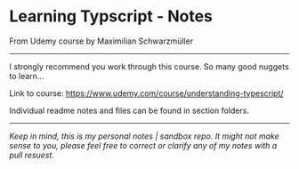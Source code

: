 # Learning Typscript - Notes 

From Udemy course by Maximilian Schwarzmüller

---

I strongly recommend you work through this course. So many good nuggets to learn... 

Link to course:
https://www.udemy.com/course/understanding-typescript/


Individual readme notes and files can be found in section folders. 


---

*Keep in mind, this is my personal notes | sandbox repo. It might not make sense to you, please feel free to correct or clarify any of my notes with a pull resuest.* 






